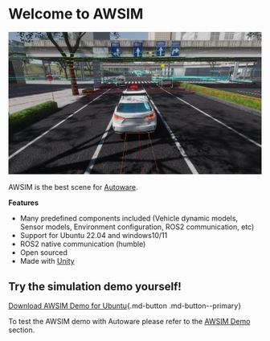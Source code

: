 # Welcome to AWSIM
<!-- DM: tutaj proponuje usunac to co tutaj jest, wrzucic jakis mega ladny gif (moze byc z features), napisac w 3 zdaniach co to jest ten awsim, dac odnosnik do repozytorium, i odnosniki do Installation, First Steps, Build From Source, Tutoriali - najczesciej odwiedzajace strony, chodzi o to zeby ktos kto wejdzie dostal to czego szuka najszybciej,
mozna dodac tez ze powinni zaakzeptowac licencje przed uzyciem xD -->
![](E2ESim.png)

AWSIM is the best scene for [Autoware](https://github.com/autowarefoundation/autoware).

**Features**

- Many predefined components included (Vehicle dynamic models, Sensor models, Environment configuration, ROS2 communication, etc)
- Support for Ubuntu 22.04 and windows10/11
- ROS2 native communication (humble)
- Open sourced
- Made with [Unity](https://unity.com/)

## Try the simulation demo yourself!

[Download AWSIM Demo for Ubuntu](https://github.com/tier4/AWSIM/releases/download/v1.1.0/AWSIM_v1.1.0.zip){.md-button .md-button--primary}


To test the AWSIM demo with Autoware please refer to the [AWSIM Demo](/UserGuide/Installation/AWSIMDemo/) section.

